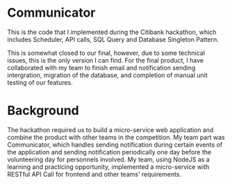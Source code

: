 # Communicator
This is the code that I implemented during the Citibank hackathon, which includes Scheduler, API calls, SQL Query and Database Singleton Pattern. 

This is somewhat closed to our final, however, due to some technical issues, this is the only version I can find. For the final product, I have collaborated with my team to finish email and notification sending intergration, migration of the database, and completion of manual unit testing of our features.

# Background
The hackathon required us to build a micro-service web application and combine the product with other teams in the competition. My team part was Communicator, which handles sending notification during certain events of the application and sending notification periodically one day before the volunteering day for personnels involved. My team, using NodeJS as a learning and practicing opportunity, implemented a micro-service with RESTful API Call for frontend and other teams' requirements. 